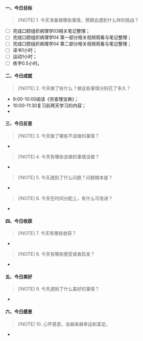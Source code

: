 #### 一、今日目标
> [!NOTE] 1. 今天准备做哪些事情，预期会遇到什么样的挑战？
- [ ]  完成口腔组织病理学03相关笔记整理；
- [ ] 完成口腔组织病理学04 第一部分相关视频观看与笔记整理；
- [ ] 完成口腔组织病理学04 第二部分相关视频观看与笔记整理；
- [ ] 读书1小时；
- [ ] 运动1小时；
- [ ] 练字0.5小时。

#### 二、今日成就
> [!NOTE] 2. 今天做了些什么？做这些事情分别花了多久？
* 9:00-10:00阅读《穷查理宝典》；
* 10:00-11:30复习前两天学习的内容；
* 

#### 三、今日反思
> [!NOTE] 3. 今天做了哪些不该做的事情？
* 
> [!NOTE] 4. 今天有哪些该做的事情没做？
* 
> [!NOTE] 5. 今天遇到了什么问题？问题根本是？
* 
> [!NOTE] 6. 今天在时间分配上，有什么可改进？
* 

#### 四、今日收获
> [!NOTE] 7. 今天有哪些收获？
* 
> [!NOTE] 8. 今天有哪些感受或者启发？
* 

#### 五、今日美好
> [!NOTE] 9. 今天遇到了什么美好的事情？
* 

#### 六、今日感恩
> [!NOTE] 10. 心怀感恩，会越来越幸运和富足。
* 